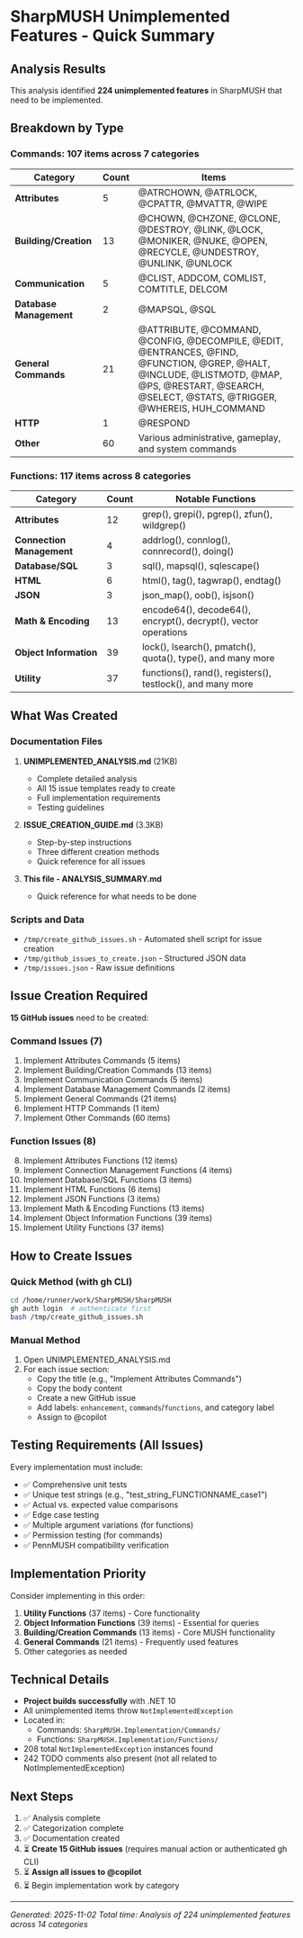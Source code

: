 # SharpMUSH Unimplemented Features - Quick Summary

## Analysis Results

This analysis identified **224 unimplemented features** in SharpMUSH that need to be implemented.

## Breakdown by Type

### Commands: 107 items across 7 categories

| Category | Count | Items |
|----------|-------|-------|
| **Attributes** | 5 | @ATRCHOWN, @ATRLOCK, @CPATTR, @MVATTR, @WIPE |
| **Building/Creation** | 13 | @CHOWN, @CHZONE, @CLONE, @DESTROY, @LINK, @LOCK, @MONIKER, @NUKE, @OPEN, @RECYCLE, @UNDESTROY, @UNLINK, @UNLOCK |
| **Communication** | 5 | @CLIST, ADDCOM, COMLIST, COMTITLE, DELCOM |
| **Database Management** | 2 | @MAPSQL, @SQL |
| **General Commands** | 21 | @ATTRIBUTE, @COMMAND, @CONFIG, @DECOMPILE, @EDIT, @ENTRANCES, @FIND, @FUNCTION, @GREP, @HALT, @INCLUDE, @LISTMOTD, @MAP, @PS, @RESTART, @SEARCH, @SELECT, @STATS, @TRIGGER, @WHEREIS, HUH_COMMAND |
| **HTTP** | 1 | @RESPOND |
| **Other** | 60 | Various administrative, gameplay, and system commands |

### Functions: 117 items across 8 categories

| Category | Count | Notable Functions |
|----------|-------|-------------------|
| **Attributes** | 12 | grep(), grepi(), pgrep(), zfun(), wildgrep() |
| **Connection Management** | 4 | addrlog(), connlog(), connrecord(), doing() |
| **Database/SQL** | 3 | sql(), mapsql(), sqlescape() |
| **HTML** | 6 | html(), tag(), tagwrap(), endtag() |
| **JSON** | 3 | json_map(), oob(), isjson() |
| **Math & Encoding** | 13 | encode64(), decode64(), encrypt(), decrypt(), vector operations |
| **Object Information** | 39 | lock(), lsearch(), pmatch(), quota(), type(), and many more |
| **Utility** | 37 | functions(), rand(), registers(), testlock(), and many more |

## What Was Created

### Documentation Files
1. **UNIMPLEMENTED_ANALYSIS.md** (21KB)
   - Complete detailed analysis
   - All 15 issue templates ready to create
   - Full implementation requirements
   - Testing guidelines

2. **ISSUE_CREATION_GUIDE.md** (3.3KB)
   - Step-by-step instructions
   - Three different creation methods
   - Quick reference for all issues

3. **This file - ANALYSIS_SUMMARY.md**
   - Quick reference for what needs to be done

### Scripts and Data
- `/tmp/create_github_issues.sh` - Automated shell script for issue creation
- `/tmp/github_issues_to_create.json` - Structured JSON data
- `/tmp/issues.json` - Raw issue definitions

## Issue Creation Required

**15 GitHub issues** need to be created:

### Command Issues (7)
1. Implement Attributes Commands (5 items)
2. Implement Building/Creation Commands (13 items)
3. Implement Communication Commands (5 items)
4. Implement Database Management Commands (2 items)
5. Implement General Commands (21 items)
6. Implement HTTP Commands (1 item)
7. Implement Other Commands (60 items)

### Function Issues (8)
8. Implement Attributes Functions (12 items)
9. Implement Connection Management Functions (4 items)
10. Implement Database/SQL Functions (3 items)
11. Implement HTML Functions (6 items)
12. Implement JSON Functions (3 items)
13. Implement Math & Encoding Functions (13 items)
14. Implement Object Information Functions (39 items)
15. Implement Utility Functions (37 items)

## How to Create Issues

### Quick Method (with gh CLI)
```bash
cd /home/runner/work/SharpMUSH/SharpMUSH
gh auth login  # authenticate first
bash /tmp/create_github_issues.sh
```

### Manual Method
1. Open UNIMPLEMENTED_ANALYSIS.md
2. For each issue section:
   - Copy the title (e.g., "Implement Attributes Commands")
   - Copy the body content
   - Create a new GitHub issue
   - Add labels: `enhancement`, `commands`/`functions`, and category label
   - Assign to @copilot

## Testing Requirements (All Issues)

Every implementation must include:
- ✅ Comprehensive unit tests
- ✅ Unique test strings (e.g., "test_string_FUNCTIONNAME_case1")
- ✅ Actual vs. expected value comparisons
- ✅ Edge case testing
- ✅ Multiple argument variations (for functions)
- ✅ Permission testing (for commands)
- ✅ PennMUSH compatibility verification

## Implementation Priority

Consider implementing in this order:
1. **Utility Functions** (37 items) - Core functionality
2. **Object Information Functions** (39 items) - Essential for queries
3. **Building/Creation Commands** (13 items) - Core MUSH functionality
4. **General Commands** (21 items) - Frequently used features
5. Other categories as needed

## Technical Details

- **Project builds successfully** with .NET 10
- All unimplemented items throw `NotImplementedException`
- Located in:
  - Commands: `SharpMUSH.Implementation/Commands/`
  - Functions: `SharpMUSH.Implementation/Functions/`
- 208 total `NotImplementedException` instances found
- 242 TODO comments also present (not all related to NotImplementedException)

## Next Steps

1. ✅ Analysis complete
2. ✅ Categorization complete  
3. ✅ Documentation created
4. ⏳ **Create 15 GitHub issues** (requires manual action or authenticated gh CLI)
5. ⏳ **Assign all issues to @copilot**
6. ⏳ Begin implementation work by category

---

*Generated: 2025-11-02*
*Total time: Analysis of 224 unimplemented features across 14 categories*
